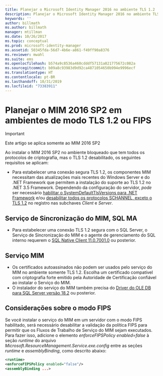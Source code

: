 ```yaml
---
title: Planejar o Microsoft Identity Manager 2016 no ambiente TLS 1.2 | Microsoft Docs
description: Planejar o Microsoft Identity Manager 2016 no ambiente TLS 1.2
keywords: ''
author: billmath
ms.author: billmath
manager: mtillman
ms.date: 10/26/2017
ms.topic: conceptual
ms.prod: microsoft-identity-manager
ms.assetid: 50345fda-56d7-4b6e-a861-f49ff90a8376
ms.reviewer: mwahl
ms.suite: ems
ms.openlocfilehash: b574a9c8536a460cdddf57131a821775672c082a
ms.sourcegitcommit: b09a8c93983d9d92ca4871054650b994e9996ecf
ms.translationtype: HT
ms.contentlocale: pt-BR
ms.lasthandoff: 10/31/2019
ms.locfileid: "73383911"
---
```

# <a name="planning-mim-2016-sp2-in-tls-12-or-fips-mode-environments"></a>Planejar o MIM 2016 SP2 em ambientes de modo TLS 1.2 ou FIPS


> [!IMPORTANT]
> Este artigo se aplica somente ao MIM 2016 SP2

Ao instalar o MIM 2016 SP2 no ambiente bloqueado que tem todos os protocolos de criptografia, mas o TLS 1.2 desabilitado, os seguintes requisitos se aplicam:
- Para estabelecer uma conexão segura TLS 1.2, os componentes MIM necessitam das atualizações mais recentes do Windows Server e do .NET Framework que permitem a instalação do suporte ao TLS 1.2 no .NET 3.5 Framework. Dependendo da configuração do servidor, *pode* ser necessário [habilitar o SystemDefaultTlsVersions para .NET Framework](https://support.microsoft.com/help/3154520/support-for-tls-system-default-versions-included-in-the-net-framework) e/ou [desabilitar todos os protocolos SCHANNEL, exceto o TLS 1.2](https://docs.microsoft.com/windows-server/security/tls/tls-registry-settings) no registro nas subchaves *Client* e *Server*.

## <a name="mim-synchronization-service-sql-ma"></a>Serviço de Sincronização do MIM, SQL MA

- Para estabelecer uma conexão TLS 1.2 segura com o SQL Server, o Serviço de Sincronização do MIM e o agente de gerenciamento do SQL interno requerem o [SQL Native Client 11.0.7001.0](https://www.microsoft.com/download/details.aspx?id=50402) ou posterior.

## <a name="mim-service"></a>Serviço MIM
- Os certificados autoassinados não podem ser usados pelo serviço do MIM no ambiente somente TLS 1.2. Escolha um certificado compatível com criptografia forte emitido pela Autoridade de Certificação confiável ao instalar o Serviço do MIM.
- O instalador do serviço do MIM também precisa do [Driver do OLE DB para SQL Server versão 18.2](https://www.microsoft.com/download/details.aspx?id=56730) ou posterior.

## <a name="fips-mode-considerations"></a>Considerações sobre o modo FIPS

Se você instalar o serviço do MIM em um servidor com o modo FIPS habilitado, será necessário desabilitar a validação da política FIPS para permitir que os Fluxos de Trabalho de Serviço do MIM sejam executados. Para fazer isso, adicione o elemento *enforceFIPSPolicy enabled=false* à seção *runtime* do arquivo *Microsoft.ResourceManagement.Service.exe.config* entre as seções *runtime* e *assemblyBinding*, como descrito abaixo:

```XML
<runtime>
<enforceFIPSPolicy enabled="false"/>
<assemblyBinding ...>
```    